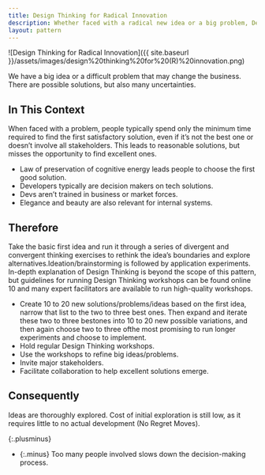 ```yaml
---
title: Design Thinking for Radical Innovation
description: Whether faced with a radical new idea or a big problem, Design Thinking can be used asa process for first brainstorming a robust list of solutions and then narrowing it down to the best possibilities for actual exploration
layout: pattern
---
```


![Design Thinking for Radical Innovation]({{ site.baseurl }}/assets/images/design%20thinking%20for%20(R)%20innovation.png)

We have a big idea or a difficult problem that may change the business. There are possible solutions, but also many uncertainties.

## In This Context

When faced with a problem, people typically spend only the minimum time required to find the first satisfactory solution, even if it’s not the best one or doesn’t involve all stakeholders. This leads to reasonable solutions, but misses the opportunity to find excellent ones.

- Law of preservation of cognitive energy leads people to choose the first good solution.
- Developers typically are decision makers on tech solutions.
- Devs aren’t trained in business or market forces.
- Elegance and beauty are also relevant for internal systems.

## Therefore

Take the basic first idea and run it through a series of divergent and convergent thinking exercises to rethink the idea’s boundaries and explore alternatives.Ideation/brainstorming is followed by application experiments. In-depth explanation of Design Thinking is beyond the scope of this pattern, but guidelines for running Design Thinking workshops can be found online 10 and many expert facilitators are available to run high-quality workshops.

- Create 10 to 20 new solutions/problems/ideas based on the first idea, narrow that list to the two to three best ones. Then expand and iterate these two to three bestones into 10 to 20 new possible variations, and then again choose two to three ofthe most promising to run longer experiments and choose to implement.
- Hold regular Design Thinking workshops.
- Use the workshops to refine big ideas/problems.
- Invite major stakeholders.
- Facilitate collaboration to help excellent solutions emerge.

## Consequently

Ideas are thoroughly explored. Cost of initial exploration is still low, as it requires little to no actual development (No Regret Moves).

{:.plusminus}
- {:.minus} Too many people involved slows down the decision-making process.
